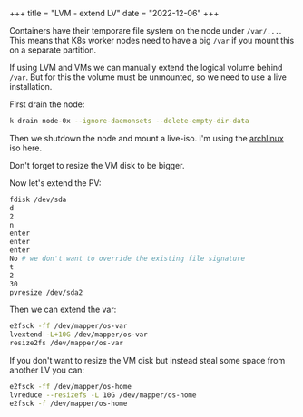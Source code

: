 +++
title =  "LVM - extend LV"
date = "2022-12-06"
+++

Containers have their temporare file system on the node under `/var/...`. This means that K8s worker nodes need to have a big `/var` if you mount this on a separate partition.

If using LVM and VMs we can manually extend the logical volume behind `/var`. But for this the volume must be unmounted, so we need to use a live installation.

First drain the node:

```bash
k drain node-0x --ignore-daemonsets --delete-empty-dir-data
```

Then we shutdown the node and mount a live-iso. I'm using the [archlinux](https://archlinux.org/download) iso here.

Don't forget to resize the VM disk to be bigger.

Now let's extend the PV:

```bash
fdisk /dev/sda
d
2
n
enter
enter
enter
No # we don't want to override the existing file signature
t
2
30
pvresize /dev/sda2
```

Then we can extend the var:

```bash
e2fsck -ff /dev/mapper/os-var
lvextend -L+10G /dev/mapper/os-var
resize2fs /dev/mapper/os-var
```

If you don't want to resize the VM disk but instead steal some space from another LV you can:

```bash
e2fsck -ff /dev/mapper/os-home
lvreduce --resizefs -L 10G /dev/mapper/os-home
e2fsck -f /dev/mapper/os-home
